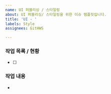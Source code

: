 ```yaml
---
name: UI 퍼블리싱 / 스타일링
about: UI 퍼블리싱/ 스타일링을 위한 이슈 템플릿입니다.
title: 'UI - '
labels: Style
assignees: GitHWS

---
```


### 작업 목록 / 현황
- [ ] 

### 작업 내용
-
